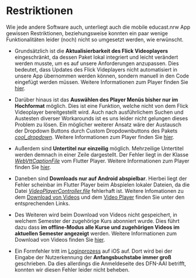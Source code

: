 # Restriktionen 

Wie jede andere Software auch, unterliegt auch die mobile educast.nrw App gewissen Restriktionen, beziehungsweise konnten ein paar wenige Funktionalitäten leider (noch) nicht so umgesetzt werden, wie erwünscht. 


* Grundsätzlich ist die **Aktualisierbarkeit des Flick Videoplayers** eingeschränkt, da dessen Paket lokal integriert und leicht verändert werden musste, um es auf unsere Anforderungen anzupassen. Dies bedeutet, dass Updates des Flick Videplayers nicht automatisiert in unsere App übernommen werden können, sondern manuell in den Code eingefügt werden müssen. Weitere Informationen zum Player finden Sie [hier](implementation/player.md).

* Darüber hinaus ist das **Auswählen des Player Menüs bisher nur im Hochformat** möglich. Dies ist eine Funktion, welche nicht von dem Flick Videoplayer bereitgestellt wird. Auch nach ausführlichem Suchen und Austesten diverser Workarounds ist es uns leider nicht gelungen dieses Problem zu lösen. Ein möglicher weiterer Ansatz wäre der Austausch der Dropdown Buttons durch Custom Dropdownbuttons des Pakets [*cool_dropdown*](https://pub.dev/packages/cool_dropdown). Weitere Informationen zum Player finden Sie [hier](implementation/player.md). 

* Außerdem sind **Untertitel nur einzeilig** möglich. Mehrzeilige Untertitel werden demnach in einer Zeile dargestellt. Der Fehler liegt in der Klasse [*WebVttCaptionFile*](https://pub.dev/documentation/video_player_extra/latest/video_player/WebVTTCaptionFile-class.html) vom Flutter Player. Weitere Informationen zum Player finden Sie [hier](implementation/player.md).

* Daneben sind **Downloads nur auf Android abspielbar**. Hierbei liegt der Fehler scheinbar im Flutter Player beim Abspielen lokaler Dateien, da die Datei [*VideoPlayerController.file*](https://pub.dev/documentation/video_player/latest/video_player/VideoPlayerController-class.html) fehlerhaft ist. Weitere Infomationen zu dem [Download von Videos](implementation/download.md) und dem [Video Player](implementation/player.md) finden Sie unter den entsprechenden Links.

* Des Weiteren wird beim Download von Videos nicht gespeichert, in welchem Semester der zugehörige Kurs abonniert wurde. Dies führt dazu dass **im offline-Modus alle Kurse und zugehörigen Videos im aktuellen Semester angezeigt** werden. Weitere Informationen zum Download von Videos finden Sie [hier](implementation/download.md).

* Ein Formfehler tritt im [Loginprozess](login.md) auf iOS auf. Dort wird bei der Eingabe der Nutzerkennung der **Anfangsbuchstabe immer groß** geschrieben. Da dies allerdings die Anmeldeseite des DFN-AAI betrifft, konnten wir diesen Fehler leider nicht beheben. 

